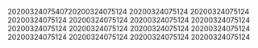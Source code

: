 2020032407540720200324075124
20200324075124
20200324075124
20200324075124
20200324075124
20200324075124
20200324075124
20200324075124
20200324075124
20200324075124
20200324075124
20200324075124
20200324075124
20200324075124
20200324075124
